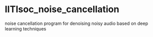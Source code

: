 # IITIsoc_noise_cancellation
noise cancellation program for denoising noisy audio based on deep learning techniques
